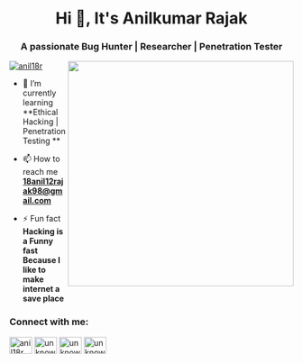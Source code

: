 <h1 align="center">Hi 👋, It's Anilkumar Rajak</h1>
<h3 align="center">A passionate Bug Hunter | Researcher | Penetration Tester</h3>
<img align="right" width="400px" src="https://media.tenor.com/j1361C75IdkAAAAd/hacker.gif" />
<p align="left"> <a href="https://twitter.com/anil18r" target="blank"><img src="https://img.shields.io/twitter/follow/anil18r?logo=twitter&style=for-the-badge" alt="anil18r" /></a> </p>

- 🌱 I’m currently learning **Ethical Hacking | Penetration Testing **

- 📫 How to reach me **18anil12rajak98@gmail.com**

- ⚡ Fun fact **Hacking is a Funny fast Because I like to make internet a save place**

<h3 align="left">Connect with me:</h3>
<p align="left">
<a href="https://twitter.com/anil18r" target="blank"><img align="center" src="https://raw.githubusercontent.com/rahuldkjain/github-profile-readme-generator/master/src/images/icons/Social/twitter.svg" alt="anil18r" height="30" width="40" /></a>
  <a href="https://bugcrowd.com/M1S0" target="blank"><img align="center" src="https://logos.bugcrowdusercontent.com/logos/ef74/d1fa/62a5b64c/3809e0af42850a579f02c3434743e3ca_bugcrowd__1_.png" alt="unknownmnz" height="30" width="40" /></a>
   <a href="https://hackerone.com/m1s0?type=user" target="blank"><img align="center" src="https://static-00.iconduck.com/assets.00/hackerone-icon-512x512-s11oc51r.png" alt="unknownmnz" height="30" width="40" /></a>
    <a href="https://www.instagram.com/manish__s10/" target="blank"><img align="center" src="https://cdn-icons-png.flaticon.com/512/87/87390.png" alt="unknownmnz" height="30" width="40" /></a>
</p>
